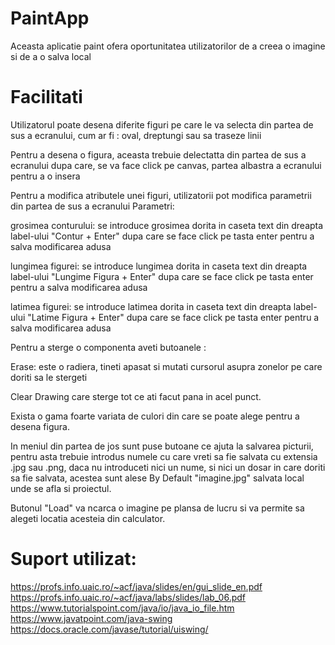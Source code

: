 # PaintApp



Aceasta aplicatie paint ofera oportunitatea utilizatorilor de a creea o imagine si de a o salva local

# Facilitati

Utilizatorul poate desena diferite figuri pe care le va selecta din partea de sus a ecranului, cum ar fi : oval, dreptungi sau sa traseze linii


Pentru a desena o figura, aceasta trebuie delectatta din partea de sus a ecranului dupa care, se va face click pe canvas, partea albastra a ecranului pentru a o insera


Pentru a modifica atributele unei figuri, utilizatorii pot modifica parametrii din partea de sus a ecranului
Parametri:


grosimea conturului: se introduce grosimea dorita in caseta text din dreapta label-ului "Contur + Enter" dupa care se face click pe tasta enter pentru a salva modificarea adusa


lungimea figurei:  se introduce lungimea dorita in caseta text din dreapta label-ului "Lungime Figura + Enter" dupa care se face click pe tasta enter pentru a salva modificarea adusa


latimea figurei:  se introduce latimea dorita in caseta text din dreapta label-ului "Latime Figura + Enter" dupa care se face click pe tasta enter pentru a salva modificarea adusa


Pentru a sterge o componenta aveti butoanele :

Erase: este o radiera, tineti apasat si mutati cursorul asupra zonelor pe care doriti sa le stergeti

Clear Drawing care sterge tot ce ati facut pana in acel punct.


Exista o gama foarte variata de culori din care se poate alege pentru a desena figura.

In meniul din partea de jos sunt puse butoane ce ajuta la salvarea picturii, pentru asta trebuie introdus numele cu care vreti sa fie salvata cu extensia .jpg sau .png, daca nu introduceti nici un nume, si nici un dosar in care doriti sa fie salvata, acestea sunt alese By Default "imagine.jpg" salvata local unde se afla si proiectul.

Butonul "Load" va ncarca o imagine pe plansa de lucru si va permite sa alegeti locatia acesteia din calculator.


# Suport utilizat:
https://profs.info.uaic.ro/~acf/java/slides/en/gui_slide_en.pdf
https://profs.info.uaic.ro/~acf/java/labs/slides/lab_06.pdf
https://www.tutorialspoint.com/java/io/java_io_file.htm
https://www.javatpoint.com/java-swing
https://docs.oracle.com/javase/tutorial/uiswing/
